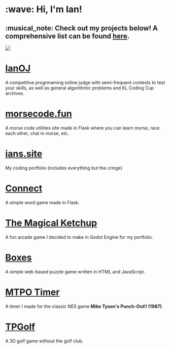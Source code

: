 <h1>:wave: Hi, I'm Ian!</h1>
<h2>:musical_note: Check out my projects below! A comprehensive list can be found <a href="https://ians.site">here</a>.</h2>

![](https://solvedac-cards-starcea.paring.moe/profile/iann)

# [IanOJ](https://ianoj.com)
A competitive progrmaming online judge with semi-frequent contests to test your skills, as well as general algorithmic problems and KL Coding Cup archives.

# [morsecode.fun](https://morsecode.fun)
A morse code utilities site made in Flask where you can learn morse, race each other, chat in morse, etc.

# [ians.site](https://ians.site)
My coding portfolio (includes everything but the cringe)

# [Connect](https://online.ians.site)
A simple word game made in Flask.

# [The Magical Ketchup](https://ians.site/ketchup)
A fun arcade game I decided to make in Godot Engine for my portfolio.

# [Boxes](https://ians.site/boxes)
A simple web-based puzzle game written in HTML and JavaScript.

# [MTPO Timer](https://github.com/Igyeom/MTPO-Timer)
A timer I made for the classic NES game **Mike Tyson's Punch-Out!! (1987)**.

# [TPGolf](https://github.com/Igyeom/TPGolf)
A 3D golf game without the golf club.
